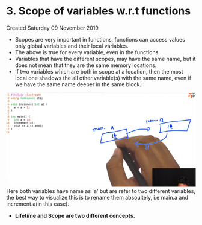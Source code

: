 # 3. Scope of variables w.r.t functions

Created Saturday 09 November 2019

- Scopes are very important in functions, functions can access values only global variables and their local variables.
- The above is true for every variable, even in the functions.
- Variables that have the different scopes, may have the same name, but it does not mean that they are the same memory locations.
- If two variables which are both in scope at a location, then the most local one shadows the all other variable(s) with the same name, even if we have the same name deeper in the same block.

![](/assets/3._Scope_of_variables_w.r.t_functions-image-1.png)
Here both variables have name as 'a' but are refer to two different variables, the best way to visualize this is to rename them absoultely, i.e main.a and increment.a(in this case).

- **Lifetime and Scope are two different concepts.**
